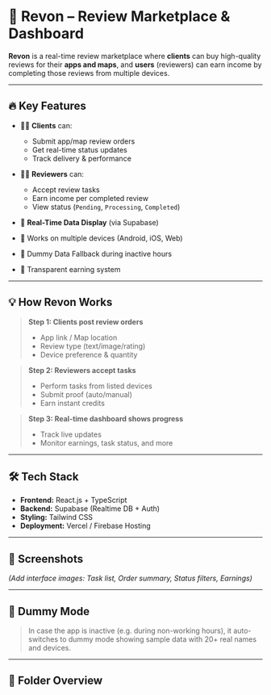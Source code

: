# 🌟 Revon – Review Marketplace & Dashboard

**Revon** is a real-time review marketplace where **clients** can buy high-quality reviews for their **apps and maps**, and **users** (reviewers) can earn income by completing those reviews from multiple devices.

---

## 🔥 Key Features

- 🧑‍💼 **Clients** can:
  - Submit app/map review orders
  - Get real-time status updates
  - Track delivery & performance

- 🧑‍💻 **Reviewers** can:
  - Accept review tasks
  - Earn income per completed review
  - View status (`Pending`, `Processing`, `Completed`)

- 📡 **Real-Time Data Display** (via Supabase)
- 📱 Works on multiple devices (Android, iOS, Web)
- 🧪 Dummy Data Fallback during inactive hours
- 💸 Transparent earning system

---

## 💡 How Revon Works

> **Step 1: Clients post review orders**  
> - App link / Map location  
> - Review type (text/image/rating)  
> - Device preference & quantity

> **Step 2: Reviewers accept tasks**  
> - Perform tasks from listed devices  
> - Submit proof (auto/manual)  
> - Earn instant credits

> **Step 3: Real-time dashboard shows progress**  
> - Track live updates  
> - Monitor earnings, task status, and more

---

## 🛠️ Tech Stack

- **Frontend:** React.js + TypeScript
- **Backend:** Supabase (Realtime DB + Auth)
- **Styling:** Tailwind CSS
- **Deployment:** Vercel / Firebase Hosting

---

## 📸 Screenshots

_(Add interface images: Task list, Order summary, Status filters, Earnings)_

---

## 🧪 Dummy Mode

> In case the app is inactive (e.g. during non-working hours), it auto-switches to dummy mode showing sample data with 20+ real names and devices.

---

## 📁 Folder Overview

